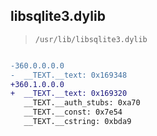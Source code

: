 ## libsqlite3.dylib

> `/usr/lib/libsqlite3.dylib`

```diff

-360.0.0.0.0
-  __TEXT.__text: 0x169348
+360.1.0.0.0
+  __TEXT.__text: 0x169320
   __TEXT.__auth_stubs: 0xa70
   __TEXT.__const: 0x7e54
   __TEXT.__cstring: 0xbda9

```

